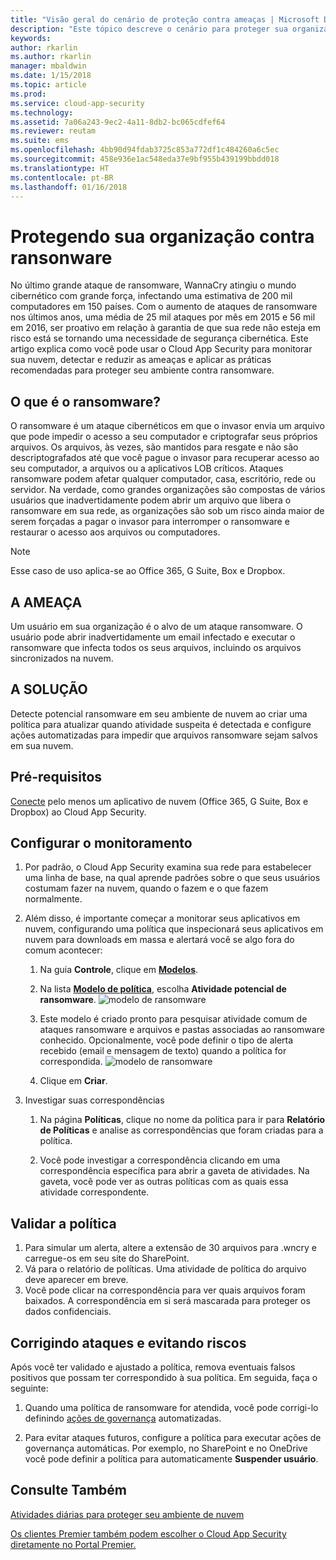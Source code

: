 ```yaml
---
title: "Visão geral do cenário de proteção contra ameaças | Microsoft Docs"
description: "Este tópico descreve o cenário para proteger sua organização contra ameaças em seu ambiente de nuvem."
keywords: 
author: rkarlin
ms.author: rkarlin
manager: mbaldwin
ms.date: 1/15/2018
ms.topic: article
ms.prod: 
ms.service: cloud-app-security
ms.technology: 
ms.assetid: 7a06a243-9ec2-4a11-8db2-bc065cdfef64
ms.reviewer: reutam
ms.suite: ems
ms.openlocfilehash: 4bb90d94fdab3725c853a772df1c484260a6c5ec
ms.sourcegitcommit: 458e936e1ac548eda37e9bf955b439199bbdd018
ms.translationtype: HT
ms.contentlocale: pt-BR
ms.lasthandoff: 01/16/2018
---
```

# <a name="protecting-your-organization-from-ransomware"></a>Protegendo sua organização contra ransonware

No último grande ataque de ransomware, WannaCry atingiu o mundo cibernético com grande força, infectando uma estimativa de 200 mil computadores em 150 países. Com o aumento de ataques de ransomware nos últimos anos, uma média de 25 mil ataques por mês em 2015 e 56 mil em 2016, ser proativo em relação à garantia de que sua rede não esteja em risco está se tornando uma necessidade de segurança cibernética. Este artigo explica como você pode usar o Cloud App Security para monitorar sua nuvem, detectar e reduzir as ameaças e aplicar as práticas recomendadas para proteger seu ambiente contra ransomware.

## <a name="what-is-ransomware"></a>O que é o ransomware?
O ransomware é um ataque cibernéticos em que o invasor envia um arquivo que pode impedir o acesso a seu computador e criptografar seus próprios arquivos. Os arquivos, às vezes, são mantidos para resgate e não são descriptografados até que você pague o invasor para recuperar acesso ao seu computador, a arquivos ou a aplicativos LOB críticos. Ataques ransomware podem afetar qualquer computador, casa, escritório, rede ou servidor. Na verdade, como grandes organizações são compostas de vários usuários que inadvertidamente podem abrir um arquivo que libera o ransomware em sua rede, as organizações são sob um risco ainda maior de serem forçadas a pagar o invasor para interromper o ransomware e restaurar o acesso aos arquivos ou computadores.

>[!NOTE]
> Esse caso de uso aplica-se ao Office 365, G Suite, Box e Dropbox.

## <a name="the-threat"></a>A AMEAÇA
Um usuário em sua organização é o alvo de um ataque ransomware. O usuário pode abrir inadvertidamente um email infectado e executar o ransomware que infecta todos os seus arquivos, incluindo os arquivos sincronizados na nuvem.

## <a name="the-solution"></a>A SOLUÇÃO
Detecte potencial ransomware em seu ambiente de nuvem ao criar uma política para atualizar quando atividade suspeita é detectada e configure ações automatizadas para impedir que arquivos ransomware sejam salvos em sua nuvem.

## <a name="prerequisites"></a>Pré-requisitos

[Conecte](enable-instant-visibility-protection-and-governance-actions-for-your-apps.md) pelo menos um aplicativo de nuvem (Office 365, G Suite, Box e Dropbox) ao Cloud App Security.

## <a name="setting-up-monitoring"></a>Configurar o monitoramento

1.  Por padrão, o Cloud App Security examina sua rede para estabelecer uma linha de base, na qual aprende padrões sobre o que seus usuários costumam fazer na nuvem, quando o fazem e o que fazem normalmente. 

2. Além disso, é importante começar a monitorar seus aplicativos em nuvem, configurando uma política que inspecionará seus aplicativos em nuvem para downloads em massa e alertará você se algo fora do comum acontecer:

    1. Na guia **Controle**, clique em [**Modelos**](policy-template-reference.md). 
   
    2. Na lista [**Modelo de política**](policy-template-reference.md), escolha **Atividade potencial de ransomware**. 
       ![modelo de ransomware](./media/ransomware-template.png)
    3. Este modelo é criado pronto para pesquisar atividade comum de ataques ransomware e arquivos e pastas associadas ao ransomware conhecido. Opcionalmente, você pode definir o tipo de alerta recebido (email e mensagem de texto) quando a política for correspondida.
        ![modelo de ransomware](./media/ransomware-template-fields.png)
    4. Clique em **Criar**. 
   
     
2. Investigar suas correspondências
    
    1. Na página **Políticas**, clique no nome da política para ir para **Relatório de Políticas** e analise as correspondências que foram criadas para a política.

    2. Você pode investigar a correspondência clicando em uma correspondência específica para abrir a gaveta de atividades. Na gaveta, você pode ver as outras políticas com as quais essa atividade correspondente. 
     
## <a name="validating-your-policy"></a>Validar a política

1. Para simular um alerta, altere a extensão de 30 arquivos para .wncry e carregue-os em seu site do SharePoint.
3. Vá para o relatório de políticas. Uma atividade de política do arquivo deve aparecer em breve. 
4. Você pode clicar na correspondência para ver quais arquivos foram baixados. A correspondência em si será mascarada para proteger os dados confidenciais. 

## <a name="remediating-attacks-and-preventing-risk"></a>Corrigindo ataques e evitando riscos

Após você ter validado e ajustado a política, remova eventuais falsos positivos que possam ter correspondido à sua política. Em seguida, faça o seguinte: 
1. Quando uma política de ransomware for atendida, você pode corrigi-lo definindo [ações de governança](governance-actions.md) automatizadas.

2. Para evitar ataques futuros, configure a política para executar ações de governança automáticas. Por exemplo, no SharePoint e no OneDrive você pode definir a política para automaticamente **Suspender usuário**.

 ## <a name="see-also"></a>Consulte Também  
[Atividades diárias para proteger seu ambiente de nuvem](daily-activities-to-protect-your-cloud-environment.md)   

[Os clientes Premier também podem escolher o Cloud App Security diretamente no Portal Premier.](https://premier.microsoft.com/)  
  
  
